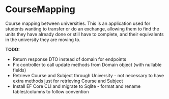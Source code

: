 # CourseMapping
Course mapping between universities.
This is an application used for students wanting to transfer or do an exchange, allowing them to find the units they have already done or still have to complete, and their equivalents in the university they are moving to.

**TODO:**
- Return response DTO instead of domain for endpoints
- Fix controller to call update methods from Domain object (with nullable fields)
- Retrieve Course and Subject through University - not necessary to have extra methods just for retrieving Course and Subject
- Install EF Core CLI and migrate to Sqlite - format and rename tables/columns to follow convention
